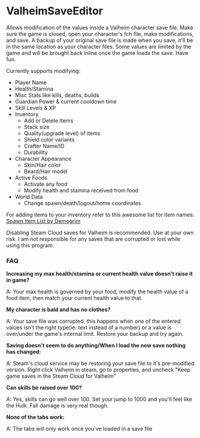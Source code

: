 # ValheimSaveEditor
Allows modification of the values inside a Valheim character save file. Make sure the game is closed, open your character's fch file, make modifications, and save. A backup of your original save file is made when you save, it'll be in the same location as your character files. Some values are limited by the game and will be brought back inline once the game loads the save. Have fun.

Currently supports modifying:
* Player Name
* Health/Stamina
* Misc Stats like kills, deaths, builds
* Guardian Power & current cooldown time
* Skill Levels & XP
* Inventory
  * Add or Delete Items
  * Stack size
  * Quality(upgrade level) of items
  * Shield color variants
  * Crafter Name/ID
  * Durability
* Character Appearance
  * Skin/Hair color
  * Beard/Hair model
* Active Foods
  * Activate any food
  * Modify health and stamina received from food
* World Data
  * Change spawn/death/logout/home coordinates

For adding items to your inventory refer to this awesome list for item names:
[Spawn Item List by Demogrim](https://www.reddit.com/r/valheim/comments/lig8ml/spawn_item_command_list/)

Disabling Steam Cloud saves for Valheim is recommended. Use at your own risk. I am not responsible for any saves that are corrupted or lost while using this program.

### FAQ
__Increasing my max health/stamina or current health value doesn't raise it in game?__

A: Your max health is governed by your food, modify the health value of a food item, then match your current health value to that.

__My character is bald and has no clothes?__

A: Your save file was corrupted, this happens when one of the entered values isn't the right type(ie: text instead of a number) or a value is over/under the game's internal limit. Restore your backup and try again.

__Saving doesn't seem to do anything/When I load the new save nothing has changed:__

A: Steam's cloud service may be restoring your save file to it's pre-modified version. Right click Valheim in steam, go to properties, and uncheck "Keep game saves in the Steam Cloud for Valheim"

__Can skills be raised over 100?__

A: Yes, skills can go well over 100. Set your jump to 1000 and you'll feel like the Hulk. Fall damage is very real though.

__None of the tabs work:__

A: The tabs will only work once you've loaded in a save file
